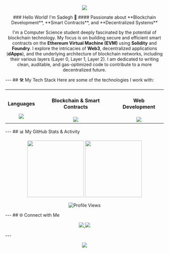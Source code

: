 <p align="center">
  <img src="https://capsule-render.vercel.app/api?type=rounded&color=gradient&height=250&section=header&text=Sadegh&fontSize=70&animation=fadeIn&fontAlignY=38&desc=Computer%20Science%20Student&descAlignY=55&descAlign=50"/>
</p>
<div align="center">
### Hello World! I'm Sadegh 👋
#### Passionate about **Blockchain Development**, **Smart Contracts**, and **Decentralized Systems**

I'm a Computer Science student deeply fascinated by the potential of blockchain technology. My focus is on building secure and efficient smart contracts on the **Ethereum Virtual Machine (EVM)** using **Solidity** and **Foundry**. I explore the intricacies of **Web3**, decentralized applications (**dApps**), and the underlying architecture of blockchain networks, including their various layers (Layer 0, Layer 1, Layer 2). I am dedicated to writing clean, auditable, and gas-optimized code to contribute to a more decentralized future.
</div>
---
## 🛠️ My Tech Stack
Here are some of the technologies I work with:
<table width="100%">
  <tr>
    <td align="center">
      <h4>Languages</h4>
      <img src="https://skillicons.dev/icons?i=c,cpp,php,python" /><br/>
    </td>
    <td align="center">
      <h4>Blockchain & Smart Contracts</h4>
      <img src="https://skillicons.dev/icons?i=ethereum,solidity,foundry" /><br/>
    </td>
    <td align="center">
      <h4>Web Development</h4>
      <img src="https://skillicons.dev/icons?i=html,css,js,wordpress" /><br/>
    </td>
  </tr>
</table>
---
## 📊 My GitHub Stats & Activity
<p align="center">
  <img src="https://github-readme-stats.vercel.app/api?username=3aDegH3&show_icons=true&theme=tokyonight&layout=compact" height="180"/>
  <img src="https://github-readme-stats.vercel.app/api/top-langs/?username=3aDegH3&layout=compact&theme=tokyonight" height="180"/>
</p>
<p align="center">
  <img src="https://komarev.com/ghpvc/?username=3aDegH3&style=flat-square&color=blueviolet" alt="Profile Views"/>
</p>
---
## 🌐 Connect with Me
<p align="center">
  <a href="https://github.com/3aDegH3" target="_blank">
    <img src="https://img.shields.io/badge/GitHub-100000?style=for-the-badge&logo=github&logoColor=white"/>
  </a>
  <a href="mailto:sadeghOx@gmail.com" target="_blank">
    <img src="https://img.shields.io/badge/Email-D14836?style=for-the-badge&logo=gmail&logoColor=white"/>
  </a>
</p>
---
<p align="center">
  <img src="https://capsule-render.vercel.app/api?type=waving&color=gradient&height=120&section=footer"/>
</p>
